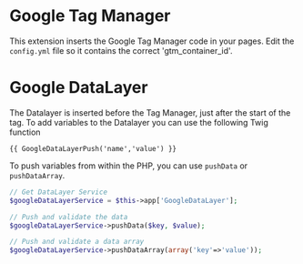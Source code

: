Google Tag Manager
==================

This extension inserts the Google Tag Manager code in your pages. Edit the `config.yml` file so
it contains the correct 'gtm_container_id'.

Google DataLayer
================

The Datalayer is inserted before the Tag Manager, just after the start of the <body> tag.
To add variables to the Datalayer you can use the following Twig function

```
{{ GoogleDataLayerPush('name','value') }}
```

To push variables from within the PHP, you can use `pushData` or `pushDataArray`.

```php
// Get DataLayer Service
$googleDataLayerService = $this->app['GoogleDataLayer'];

// Push and validate the data
$googleDataLayerService->pushData($key, $value);

// Push and validate a data array
$googleDataLayerService->pushDataArray(array('key'=>'value'));
```


